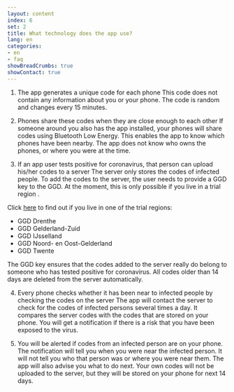 ```yaml
---
layout: content
index: 6
set: 2
title: What technology does the app use?
lang: en
categories:
- en
- faq
showBreadCrumbs: true
showContact: true
---
```


1. The app generates a unique code for each phone
This code does not contain any information about you or your phone. The code is random and changes every 15 minutes.
 
2. Phones share these codes when they are close enough to each other
If someone around you also has the app installed, your phones will share codes using Bluetooth Low Energy. This enables the app to know which phones have been nearby. The app does not know who owns the phones, or where you were at the time.
 
3. If an app user tests positive for coronavirus, that person can upload his/her codes to a server
The server only stores the codes of infected people. To add the codes to the server, the user needs to provide a GGD key to the GGD. At the moment, this is only possible if you live in a trial region . 

Click [here](https://www.regioatlas.nl/indelingen/indelingen_indeling/t/ggd_s) to find out if you live in one of the trial regions:
- GGD Drenthe
-	GGD Gelderland-Zuid
-	GGD IJsselland
-	GGD Noord- en Oost-Gelderland
-	GGD Twente

The GGD key ensures that the codes added to the server really do belong to someone who has tested positive for coronavirus. All codes older than 14 days are deleted from the server automatically.
 
4. Every phone checks whether it has been near to infected people by checking the codes on the server
The app will contact the server to check for the codes of infected persons several times a day. It compares the server codes with the codes that are stored on your phone. You will get a notification if there is a risk that you have been exposed to the virus.

5. You will be alerted if codes from an infected person are on your phone.
The notification will tell you when you were near the infected person. It will not tell you who that person was or where you were near them. The app will also advise you what to do next. Your own codes will not be uploaded to the server, but they will be stored on your phone for next 14 days.

